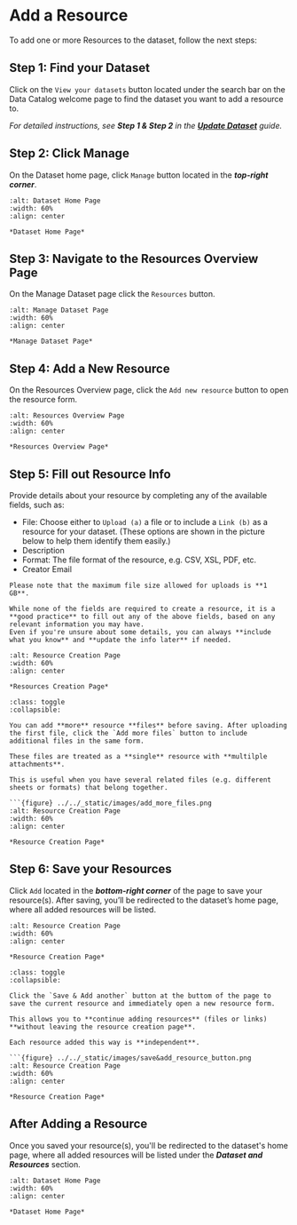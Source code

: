 # Add a Resource
To add one or more Resources to the dataset, follow the next steps:

## Step 1: Find your Dataset
Click on the `View your datasets` button located under the search bar on the Data Catalog welcome page to find the dataset you want to add a resource to.

_For detailed instructions, see **Step 1 & Step 2** in the [**Update Dataset**](this_is_the_reference_point) guide._


## Step 2: Click Manage
On the Dataset home page, click `Manage` button located in the ***top-right corner***.


```{figure} ../../_static/images/manage_button_dataset.png
:alt: Dataset Home Page
:width: 60%
:align: center

*Dataset Home Page*

```

## Step 3: Navigate to the Resources Overview Page
On the Manage Dataset page click the `Resources` button.

```{figure} ../../_static/images/resource_button.png
:alt: Manage Dataset Page
:width: 60%
:align: center

*Manage Dataset Page*

```

## Step 4: Add a New Resource
On the Resources Overview page, click the `Add new resource` button to open the resource form. 

```{figure} ../../_static/images/add_new_resource_button.png
:alt: Resources Overview Page
:width: 60%
:align: center

*Resources Overview Page*

```


## Step 5: Fill out Resource Info
Provide details about your resource by completing any of the available fields, such as:
* File: Choose either to `Upload (a)` a file or to include a `Link (b)` as a resource for your dataset. (These options are shown in the picture below to help them identify them easily.)
* Description
* Format: The file format of the resource, e.g. CSV, XSL, PDF, etc.
* Creator Email


```{note}
Please note that the maximum file size allowed for uploads is **1 GB**.
```



```{tip}
While none of the fields are required to create a resource, it is a **good practice** to fill out any of the above fields, based on any relevant information you may have.
Even if you're unsure about some details, you can always **include what you know** and **update the info later** if needed.
```



```{figure} ../../_static/images/resource_info.png
:alt: Resource Creation Page
:width: 60%
:align: center

*Resources Creation Page*

```


```{admonition} Add Multible File Attachments
:class: toggle
:collapsible:

You can add **more** resource **files** before saving. After uploading the first file, click the `Add more files` button to include additional files in the same form. 

These files are treated as a **single** resource with **multilple attachments**.

This is useful when you have several related files (e.g. different sheets or formats) that belong together.

```{figure} ../../_static/images/add_more_files.png
:alt: Resource Creation Page
:width: 60%
:align: center

*Resource Creation Page*

```


## Step 6: Save your Resources
Click `Add` located in the ***bottom-right corner*** of the page to save your resource(s).
After saving, you’ll be redirected to the dataset’s home page, where all added resources will be listed.

```{figure} ../../_static/images/add_resource_button.png
:alt: Resource Creation Page
:width: 60%
:align: center

*Resource Creation Page*

```


```{admonition} Save & Add Another Resource
:class: toggle
:collapsible:

Click the `Save & Add another` button at the buttom of the page to save the current resource and immediately open a new resource form. 

This allows you to **continue adding resources** (files or links) **without leaving the resource creation page**.

Each resource added this way is **independent**.

```{figure} ../../_static/images/save&add_resource_button.png
:alt: Resource Creation Page
:width: 60%
:align: center

*Resource Creation Page*

```


## After Adding a Resource
Once you saved your resource(s), you'll be redirected to the dataset's home page, where all added resources will be listed under the ***Dataset and Resources*** section.


```{figure} ../../_static/images/data_and_resources.png
:alt: Dataset Home Page
:width: 60%
:align: center

*Dataset Home Page*

```